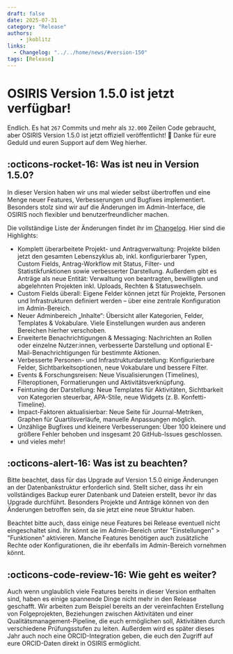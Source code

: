 ```yaml
---
draft: false
date: 2025-07-31
category: "Release"
authors: 
    - jkoblitz
links:
  - Changelog: "../../home/news/#version-150"
tags: [Release]
---
```


# OSIRIS Version 1.5.0 ist jetzt verfügbar!

Endlich. Es hat `267` Commits und mehr als `32.000` Zeilen Code gebraucht, aber OSIRIS Version 1.5.0 ist jetzt offiziell veröffentlicht! 🎉 Danke für eure Geduld und euren Support auf dem Weg hierher.

## :octicons-rocket-16: Was ist neu in Version 1.5.0?

In dieser Version haben wir uns mal wieder selbst übertroffen und eine Menge neuer Features, Verbesserungen und Bugfixes implementiert. Besonders stolz sind wir auf die Änderungen im Admin-Interface, die OSIRIS noch flexibler und benutzerfreundlicher machen.

Die vollständige Liste der Änderungen findet ihr im [Changelog](../../home/news.md). Hier sind die Highlights:

- Komplett überarbeitete Projekt- und Antragverwaltung: Projekte bilden jetzt den gesamten Lebenszyklus ab, inkl. konfigurierbarer Typen, Custom Fields, Antrag-Workflow mit Status, Filter- und Statistikfunktionen sowie verbesserter Darstellung. Außerdem gibt es Anträge als neue Entität: Verwaltung von beantragten, bewilligten und abgelehnten Projekten inkl. Uploads, Rechten & Statuswechseln.
- Custom Fields überall: Eigene Felder können jetzt für Projekte, Personen und Infrastrukturen definiert werden – über eine zentrale Konfiguration im Admin-Bereich.
- Neuer Adminbereich „Inhalte“: Übersicht aller Kategorien, Felder, Templates & Vokabulare. Viele Einstellungen wurden aus anderen Bereichen hierher verschoben.
- Erweiterte Benachrichtigungen & Messaging: Nachrichten an Rollen oder einzelne Nutzer:innen, verbesserte Darstellung und optional E-Mail-Benachrichtigungen für bestimmte Aktionen.
- Verbesserte Personen- und Infrastrukturdarstellung: Konfigurierbare Felder, Sichtbarkeitsoptionen, neue Vokabulare und bessere Filter.
- Events & Forschungsreisen: Neue Visualisierungen (Timelines), Filteroptionen, Formatierungen und Aktivitätsverknüpfung.
- Feintuning der Darstellung: Neue Templates für Aktivitäten, Sichtbarkeit von Kategorien steuerbar, APA-Stile, neue Widgets (z. B. Konfetti-Timeline).
- Impact-Faktoren aktualisierbar: Neue Seite für Journal-Metriken, Graphen für Quartilsverläufe, manuelle Anpassungen möglich.
- Unzählige Bugfixes und kleinere Verbesserungen: Über 100 kleinere und größere Fehler behoben und insgesamt 20 GitHub-Issues geschlossen.
- und vieles mehr!

## :octicons-alert-16: Was ist zu beachten?

Bitte beachtet, dass für das Upgrade auf Version 1.5.0 einige Änderungen an der Datenbankstruktur erforderlich sind. Stellt sicher, dass ihr ein vollständiges Backup eurer Datenbank und Dateien erstellt, bevor ihr das Upgrade durchführt. Besonders Projekte und Anträge können von den Änderungen betroffen sein, da sie jetzt eine neue Struktur haben.

Beachtet bitte auch, dass einige neue Features bei Release eventuell nicht eingeschaltet sind. Ihr könnt sie im Admin-Bereich unter "Einstellungen" > "Funktionen" aktivieren. Manche Features benötigen auch zusätzliche Rechte oder Konfigurationen, die ihr ebenfalls im Admin-Bereich vornehmen könnt.


## :octicons-code-review-16: Wie geht es weiter?

Auch wenn unglaublich viele Features bereits in dieser Version enthalten sind, haben es einige spannende Dinge nicht mehr in den Release geschafft. Wir arbeiten zum Beispiel bereits an der vereinfachten Erstellung von Folgeprojekten, Beziehungen zwischen Aktivitäten und einer Qualitätsmanagement-Pipeline, die euch ermöglichen soll, Aktivitäten durch verschiedene Prüfungsstufen zu leiten. Außerdem wird es später dieses Jahr auch noch eine ORCID-Integration geben, die euch den Zugriff auf eure ORCID-Daten direkt in OSIRIS ermöglicht.